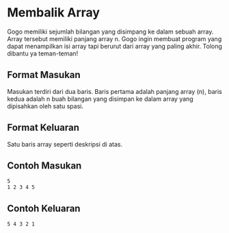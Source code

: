 # Membalik Array
Gogo memiliki sejumlah bilangan yang disimpang ke dalam sebuah array. Array tersebut memiliki panjang array n. Gogo ingin membuat program yang dapat menampilkan isi array tapi berurut dari array yang paling akhir. Tolong dibantu ya teman-teman!

## Format Masukan
Masukan terdiri dari dua baris. Baris pertama adalah panjang array (n), baris kedua adalah n buah bilangan yang disimpan ke dalam array yang dipisahkan oleh satu spasi.

## Format Keluaran
Satu baris array seperti deskripsi di atas.

## Contoh Masukan
```
5
1 2 3 4 5
```

## Contoh Keluaran
 ```
 5 4 3 2 1 
 ```
